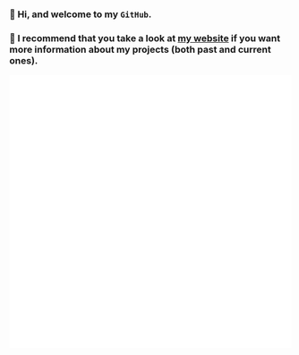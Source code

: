 ### 

### 👋 Hi, and welcome to my `GitHub`.
### 📗 I recommend that you take a look at [my website](https://www.cesar-alm.github.io) if you want more information about my projects (both past and current ones).

<!-- If you're using "main" as default branch -->
![Metrics](https://github.com/cesar-alm/cesar-alm/blob/main/github-metrics.svg)

<!--
**cesar-alm/cesar-alm** is a ✨ _special_ ✨ repository because its `README.md` (this file) appears on your GitHub profile.

Here are some ideas to get you started:

- 🔭 I’m currently working on ...
- 🌱 I’m currently learning ...
- 👯 I’m looking to collaborate on ...
- 🤔 I’m looking for help with ...
- 💬 Ask me about ...
- 📫 How to reach me: ...
- 😄 Pronouns: ...
- ⚡ Fun fact: ...
-->
